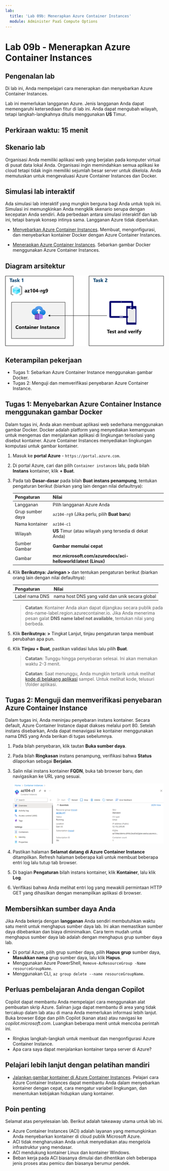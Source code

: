 ```yaml
---
lab:
  title: 'Lab 09b: Menerapkan Azure Container Instances'
  module: Administer PaaS Compute Options
---
```


# Lab 09b - Menerapkan Azure Container Instances

## Pengenalan lab

Di lab ini, Anda mempelajari cara menerapkan dan menyebarkan Azure Container Instances.

Lab ini memerlukan langganan Azure. Jenis langganan Anda dapat memengaruhi ketersediaan fitur di lab ini. Anda dapat mengubah wilayah, tetapi langkah-langkahnya ditulis menggunakan **US** Timur.

## Perkiraan waktu: 15 menit

## Skenario lab

Organisasi Anda memiliki aplikasi web yang berjalan pada komputer virtual di pusat data lokal Anda. Organisasi ingin memindahkan semua aplikasi ke cloud tetapi tidak ingin memiliki sejumlah besar server untuk dikelola. Anda memutuskan untuk mengevaluasi Azure Container Instances dan Docker. 
## Simulasi lab interaktif

Ada simulasi lab interaktif yang mungkin berguna bagi Anda untuk topik ini. Simulasi ini memungkinkan Anda mengklik skenario serupa dengan kecepatan Anda sendiri. Ada perbedaan antara simulasi interaktif dan lab ini, tetapi banyak konsep intinya sama. Langganan Azure tidak diperlukan.

+ [Menyebarkan Azure Container Instances](https://mslearn.cloudguides.com/en-us/guides/AZ-900%20Exam%20Guide%20-%20Azure%20Fundamentals%20Exercise%203). Membuat, mengonfigurasi, dan menyebarkan kontainer Docker dengan Azure Container Instances.
  
+ [Menerapkan Azure Container Instances](https://mslabs.cloudguides.com/guides/AZ-104%20Exam%20Guide%20-%20Microsoft%20Azure%20Administrator%20Exercise%2014).  Sebarkan gambar Docker menggunakan Azure Container Instances. 

## Diagram arsitektur

![Diagram tugas.](../media/az104-lab09b-aci-architecture.png)

## Keterampilan pekerjaan

- Tugas 1: Sebarkan Azure Container Instance menggunakan gambar Docker.
- Tugas 2: Menguji dan memverifikasi penyebaran Azure Container Instance.

## Tugas 1: Menyebarkan Azure Container Instance menggunakan gambar Docker

Dalam tugas ini, Anda akan membuat aplikasi web sederhana menggunakan gambar Docker. Docker adalah platform yang menyediakan kemampuan untuk mengemas dan menjalankan aplikasi di lingkungan terisolasi yang disebut kontainer. Azure Container Instances menyediakan lingkungan komputasi untuk gambar kontainer.

1. Masuk ke **portal Azure** - `https://portal.azure.com`.

1. Di portal Azure, cari dan pilih `Container instances` lalu, pada bilah **Instans** kontainer, klik **+ Buat**.

1. Pada tab **Dasar-dasar** pada bilah **Buat instans penampung**, tentukan pengaturan berikut (biarkan yang lain dengan nilai defaultnya):

    | Pengaturan | Nilai |
    | ---- | ---- |
    | Langganan | Pilih langganan Azure Anda |
    | Grup sumber daya | `az104-rg9` (Jika perlu, pilih **Buat baru**) |
    | Nama kontainer | `az104-c1` |
    | Wilayah | **US** Timur (atau wilayah yang tersedia di dekat Anda)|
    | Sumber Gambar | **Gambar memulai cepat** |
    | Gambar | **mcr.microsoft.com/azuredocs/aci-helloworld:latest (Linux)** |

1. Klik **Berikutnya: Jaringan >** dan tentukan pengaturan berikut (biarkan orang lain dengan nilai defaultnya):

    | Pengaturan | Nilai |
    | --- | --- |
    | Label nama DNS | nama host DNS yang valid dan unik secara global |

    >**Catatan**: Kontainer Anda akan dapat dijangkau secara publik pada dns-name-label.region.azurecontainer.io. Jika Anda menerima pesan galat **DNS name label not available**, tentukan nilai yang berbeda.

1. Klik **Berikutnya: >** Tingkat Lanjut, tinjau pengaturan tanpa membuat perubahan apa pun.

 1. Klik **Tinjau + Buat**, pastikan validasi lulus lalu pilih **Buat**.

    >**Catatan**: Tunggu hingga penyebaran selesai. Ini akan memakan waktu 2-3 menit.

    >**Catatan**: Saat menunggu, Anda mungkin tertarik untuk melihat [kode di belakang aplikasi](https://github.com/Azure-Samples/aci-helloworld) sampel. Untuk melihat kode, telusuri \\folder aplikasi.

## Tugas 2: Menguji dan memverifikasi penyebaran Azure Container Instance 

Dalam tugas ini, Anda meninjau penyebaran instans kontainer. Secara default, Azure Container Instance dapat diakses melalui port 80. Setelah instans disebarkan, Anda dapat menavigasi ke kontainer menggunakan nama DNS yang Anda berikan di tugas sebelumnya.

1. Pada bilah penyebaran, klik tautan **Buka sumber daya**.

1. Pada bilah **Ringkasan** instans penampung, verifikasi bahwa **Status** dilaporkan sebagai **Berjalan**.

1. Salin nilai instans kontainer **FQDN**, buka tab browser baru, dan navigasikan ke URL yang sesuai.

     ![Cuplikan layar halaman gambaran umum ACI di portal.](../media/az104-lab09b-aci-overview.png)

1. Pastikan halaman **Selamat datang di Azure Container Instance** ditampilkan. Refresh halaman beberapa kali untuk membuat beberapa entri log lalu tutup tab browser.  

1. Di bagian **Pengaturan** bilah instans kontainer, klik **Kontainer**, lalu klik **Log**.

1. Verifikasi bahwa Anda melihat entri log yang mewakili permintaan HTTP GET yang dihasilkan dengan menampilkan aplikasi di browser.
   
## Membersihkan sumber daya Anda

Jika Anda bekerja dengan **langganan** Anda sendiri membutuhkan waktu satu menit untuk menghapus sumber daya lab. Ini akan memastikan sumber daya dibebankan dan biaya diminimalkan. Cara term mudah untuk menghapus sumber daya lab adalah dengan menghapus grup sumber daya lab. 

+ Di portal Azure, pilih grup sumber daya, pilih **Hapus grup** sumber daya, **Masukkan nama** grup sumber daya, lalu klik **Hapus**.
+ Menggunakan Azure PowerShell, `Remove-AzResourceGroup -Name resourceGroupName`.
+ Menggunakan CLI, `az group delete --name resourceGroupName`.

## Perluas pembelajaran Anda dengan Copilot
Copilot dapat membantu Anda mempelajari cara menggunakan alat pembuatan skrip Azure. Salinan juga dapat membantu di area yang tidak tercakup dalam lab atau di mana Anda memerlukan informasi lebih lanjut. Buka browser Edge dan pilih Copilot (kanan atas) atau navigasi ke *copilot.microsoft.com*. Luangkan beberapa menit untuk mencoba perintah ini.

+ Ringkas langkah-langkah untuk membuat dan mengonfigurasi Azure Container Instance.
+ Apa cara saya dapat menjalankan kontainer tanpa server di Azure?

## Pelajari lebih lanjut dengan pelatihan mandiri

+ [Jalankan gambar kontainer di Azure Container Instances](https://learn.microsoft.com/training/modules/create-run-container-images-azure-container-instances/). Pelajari cara Azure Container Instances dapat membantu Anda dalam menyebarkan kontainer dengan cepat, cara mengatur variabel lingkungan, dan menentukan kebijakan hidupkan ulang kontainer.

## Poin penting

Selamat atas penyelesaian lab. Berikut adalah takeaway utama untuk lab ini. 

+ Azure Container Instances (ACI) adalah layanan yang memungkinkan Anda menyebarkan kontainer di cloud publik Microsoft Azure.
+ ACI tidak mengharuskan Anda untuk menyediakan atau mengelola infrastruktur yang mendasar.
+ ACI mendukung kontainer Linux dan kontainer Windows.
+ Beban kerja pada ACI biasanya dimulai dan dihentikan oleh beberapa jenis proses atau pemicu dan biasanya berumur pendek. 

    
